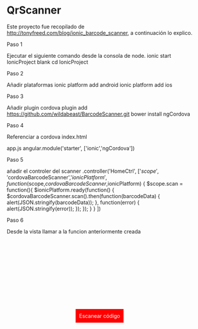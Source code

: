 # QrScanner

Este proyecto fue recopilado de http://tonyfreed.com/blog/ionic_barcode_scanner, a continuación lo explico.

Paso 1

Ejecutar el siguiente comando desde la consola de node.
ionic start IonicProject blank
cd IonicProject

Paso 2

Añadir plataformas
ionic platform add android
ionic platform add ios

Paso 3

Añadir plugin
cordova plugin add https://github.com/wildabeast/BarcodeScanner.git
bower install ngCordova

Paso 4

Referenciar a cordova
index.html
<script src="lib/ngCordova/dist/ng-cordova.js"></script>
app.js
angular.module('starter', ['ionic','ngCordova'])

Paso 5

añadir el controler del scanner
.controller('HomeCtrl', ['$scope','$cordovaBarcodeScanner','$ionicPlatform',
   function($scope,$cordovaBarcodeScanner,$ionicPlatform) {
      $scope.scan = function(){
         $ionicPlatform.ready(function() {
            $cordovaBarcodeScanner.scan().then(function(barcodeData) {
               alert(JSON.stringify(barcodeData));
            }, function(error) {
               alert(JSON.stringify(error));
            });
         });
      }
   }
])

Paso 6

Desde la vista llamar a la funcion anteriormente creada
<div style='background:red;display:table;margin:40% auto;padding:10px;color:white' ng-click='scan()'>
  Escanear código
</div>
